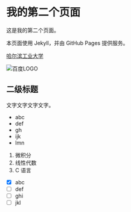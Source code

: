 # 我的第二个页面

这是我的第二个页面。

本页面使用 Jekyll，并由 GitHub Pages 提供服务。

[哈尔滨工业大学](http://www.hit.edu.cn/)

![百度LOGO](https://www.baidu.com/img/PCtm_d9c8750bed0b3c7d089fa7d55720d6cf.png)

## 二级标题

文字文字文字文字。

- abc
- def
- gh
- ijk
- lmn

1. 微积分
2. 线性代数
3. C 语言

- [x] abc
- [ ] def
- [ ] ghi
- [ ] jkl
